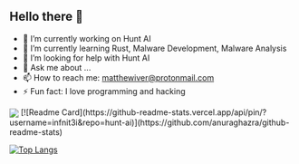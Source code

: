 ## Hello there 👋

- 🔭 I’m currently working on Hunt AI
- 🌱 I’m currently learning Rust, Malware Development, Malware Analysis
- 🤔 I’m looking for help with Hunt AI
- 💬 Ask me about ...
- 📫 How to reach me: matthewiver@protonmail.com
- ⚡ Fun fact: I love programming and hacking

<a>
  <img align="center" src="https://github-readme-stats.vercel.app/api?username=infinit3i&theme=gruvbox&show_icons=true" />
</a>
[![Readme Card](https://github-readme-stats.vercel.app/api/pin/?username=infnit3i&repo=hunt-ai)](https://github.com/anuraghazra/github-readme-stats)

[![Top Langs](https://github-readme-stats.vercel.app/api/top-langs/?username=infinit3i)](https://github.com/anuraghazra/github-readme-stats)
